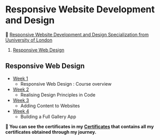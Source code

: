 # Responsive Website Development and Design


 🔶 <a href="https://www.coursera.org/specializations/website-development">Responsive Website Development and Design Specialization from Uuniversity of London </a>

<!--<strong><p>✳ Specialization on Coursera by University of London</strong> https://www.coursera.org/specializations/website-development </p>-->

1. [Responsive Web Design](https://github.com/ShafayetB/Coursera/tree/master/Responsive-Website-Development-and-Design/Responsive%20Web%20Design)



## Responsive Web Design

- [Week 1](https://github.com/ShafayetB/Coursera/tree/master/Responsive-Website-Development-and-Design/Responsive%20Web%20Design/Week%201)
  - Responsive Web Design : Course overview
- [Week 2](https://github.com/ShafayetB/Coursera/tree/master/Responsive-Website-Development-and-Design/Responsive%20Web%20Design/Week%202)
  - Realising Design Principles in Code
- [Week 3](https://github.com/ShafayetB/Coursera/tree/master/Responsive-Website-Development-and-Design/Responsive%20Web%20Design/Week%203)
  - Adding Content to Websites
- [Week 4](https://github.com/ShafayetB/Coursera/tree/master/Responsive-Website-Development-and-Design/Responsive%20Web%20Design/Week%204)
  - Building a Full Gallery App
  
<strong><p>🔷 You can see the certificates in my <a href="https://github.com/ShafayetB/Certificates">Certificates</a> that contains all my certificates obtained through my journey.</strong></p><br>
